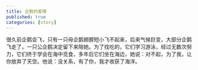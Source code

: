 ```yaml
---
title: 企鹅的爱情
published: true
categories: [story]
---
```


很久前企鹅会飞，只有一只母企鹅翅膀短小飞不起来，后来气候巨变，大部分企鹅飞走了，一只公企鹅决定留下来陪她。为了找吃的，它们学习游泳，经过无数次努力，它们终于学会在海中觅食，多年后它们坐在海边，她说：对不起，为了我，让你放弃了天空。他说：没关系，有了你，我才收获了海洋。

